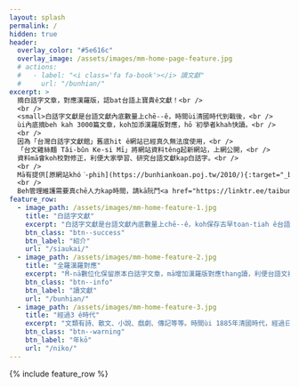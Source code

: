 ```yaml
---
layout: splash
permalink: /
hidden: true
header:
  overlay_color: "#5e616c"
  overlay_image: /assets/images/mm-home-page-feature.jpg
  # actions:
  #   - label: "<i class='fa fa-book'></i> 讀文獻"
  #     url: "/bunhian/"
excerpt: >
  摘白話字文章，對應漢羅版，認bat台語上寶貴ê文獻！<br />
  <br />
  <small>白話字文獻是台語文獻內底數量上chē--ê，時間ùi清國時代到戰後，<br />
  ùi內底摘beh kah 3000篇文章，koh加添漢羅版對應，hō͘初學者khah快讀。<br />
  <br />
  因為「台灣白話字文獻館」舊底hit ê網站已經真久無法度使用，<br />
  「台文雞絲麵 Tâi-bûn Ke-si Mī」將網站資料têng起新網站，上網公開，<br />
  資料mā會koh校對修正，利便大家學習、研究台語文獻kap白話字。<br />
  <br />
  Mā有提供[原網站khó͘-phih](https://bunhiankoan.poj.tw/2010/){:target="_blank"}（bē-tàng chhiau-chhōe）hō͘大家對應參考。<br />
  <br />
  Beh管理維護需要真chē人力kap時間，請kā阮鬥<a href="https://linktr.ee/taibunkesimi">贊助支持</a>！</small>
feature_row:
  - image_path: /assets/images/mm-home-feature-1.jpg
    title: "白話字文獻"
    excerpt: "白話字文獻是台語文獻內底數量上chē--ê，koh保存古早toan-tiah ê台語。台語beh進步，學白話字有大利益。Nā beh做台語好額人，一定ài讀白話字文獻！"
    btn_class: "btn--success"
    btn_label: "紹介"
    url: "/siaukai/"
  - image_path: /assets/images/mm-home-feature-2.jpg
    title: "全羅漢羅對應"
    excerpt: "M̄-nā數位化保留原本白話字文章，mā增加漢羅版對應thang讀，利便台語文初學者、一般社會大眾了解白話字文獻。"
    btn_class: "btn--info"
    btn_label: "讀文獻"
    url: "/bunhian/"
  - image_path: /assets/images/mm-home-feature-3.jpg
    title: "經過3 ê時代"
    excerpt: "文類有詩、散文、小說、戲劇、傳記等等。時間ùi 1885年清國時代，經過日本時代，kàu戰後1969年hō͘中華民國打壓禁止，計共84冬，經過3 ê時代，是台語文獻ê大金庫！"
    btn_class: "btn--warning"
    btn_label: "年kō"
    url: "/niko/"
---
```


{% include feature_row %}
